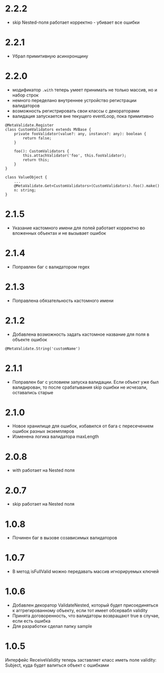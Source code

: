 # 2.2.2
- skip Nested-поля работает корректно - убивает все ошибки

# 2.2.1
- Убрал примитивную асинхронщину

# 2.2.0
- модификатор `.with` теперь умеет принимать не только массив, но и набор строк
- немного переделано внутреннее устройство регистрации валидаторов
- возможность регистрировать свои классы с декораторами
- валидация запускается вне текущего eventLoop, пока примитивно
```
@MetaValidate.Register
class CustomValidators extends MVBase {
    private fooValidator(value?: any, instance?: any): boolean {
        return false;
    }

    foo(): CustomValidators {
        this.attachValidator('foo', this.fooValidator);
        return this;
    }
}

class ValueObject {
    ...
    @MetaValidate.Get<CustomValidators>(CustomValidators).foo().make()
    n: string;
}
```

# 2.1.5
- Указание кастомного имени для полей работает корректно во вложенных объектах и не вызывает ошибок

# 2.1.4
- Поправлен баг с валидатором regex

# 2.1.3
- Поправлена обязательность кастомного имени

# 2.1.2
- Добавлена возможность задать кастомное название для поля в объекте ошибок
```
@MetaValidate.String('customName')
```

# 2.1.1
- Поправлен баг с условием запуска валидации. Если объект уже был валидирован, то после срабатывания skip ошибки не исчезали, оставались старые

# 2.1.0
- Новое хранилище для ошибок, избавился от бага с пересечением ошибок разных экземпляров
- Изменена логика валидатора maxLength

# 2.0.8
- with работает на Nested поля

# 2.0.7
- skip работает на Nested поля

# 1.0.8
- Починен баг в вызове созависимых валидаторов

# 1.0.7
- В метод isFullValid можно передавать массив игнорируемых ключей

# 1.0.6
- Добавлен декоратор ValidateNested, который будет присоединяться к аггрегированному объекту, если тот имеет обсервабл validity
- Принята договоренность, что валидаторы возвращают true в случае, если есть ошибка
- Для разработки сделал папку sample

# 1.0.5
Интерфейс ReceiveValidity теперь заставляет класс иметь поле validity: Subject<Validity>, куда будет валиться объект с ошибками
